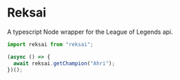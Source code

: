 # Reksai

A typescript Node wrapper for the League of Legends api.

```js
import reksai from "reksai";

(async () => {
  await reksai.getChampion("Ahri");
})();
```